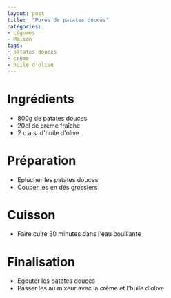 ```yaml
---
layout: post
title:  "Purée de patates douces"
categories:
- Légumes
- Maison
tags:
- patates douces
- crème
- huile d'olive
---
```

# Ingrédients
* 800g de patates douces
* 20cl de crème fraîche
* 2 c.a.s. d'huile d'olive

# Préparation
- Eplucher les patates douces
- Couper les en dés grossiers

# Cuisson
- Faire cuire 30 minutes dans l'eau bouillante

# Finalisation
- Egouter les patates douces
- Passer les au mixeur avec la crème et l'huile d'olive
